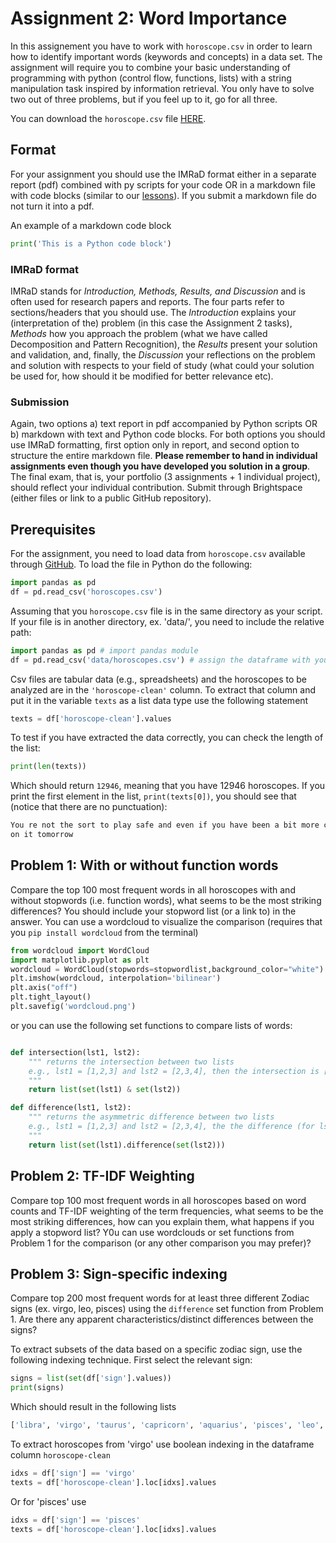 # Assignment 2: Word Importance #

In this assignement you have to work with `horoscope.csv` in order to learn how to identify important words (keywords and concepts) in a data set. The assignment will require you to combine your basic understanding of programming with python (control flow, functions, lists) with a string manipulation task inspired by information retrieval. You only have to solve two out of three problems, but if you feel up to it, go for all three.

You can download the `horoscope.csv` file [HERE](https://raw.githubusercontent.com/CHCAA-EDUX/Programming-for-the-Humanities-E21/main/dat/horoscopes.csv).

## Format ##

For your assignment you should use the IMRaD format either in a separate report (pdf) combined with py scripts for your code OR in a markdown file with code blocks (similar to our [lessons](https://github.com/CHCAA-EDUX/Programming-for-the-Humanities-E21/tree/main/lessons)). If you submit a markdown file do not turn it into a pdf.

An example of a markdown code block

```py
print('This is a Python code block')
```

### IMRaD format ###

IMRaD stands for _Introduction, Methods, Results, and Discussion_ and is often used for research papers and reports. The four parts refer to sections/headers that you should use. The _Introduction_ explains your (interpretation of the) problem (in this case the Assignment 2 tasks), _Methods_ how you approach the problem (what we have called Decomposition and Pattern Recognition), the _Results_ present your solution and validation, and, finally, the _Discussion_ your reflections on the problem and solution with respects to your field of study (what could your solution be used for, how should it be modified for better relevance etc).

### Submission ###

Again, two options a) text report in pdf accompanied by Python scripts OR b) markdown with text and Python code blocks. For both options you should use IMRaD formatting, first option only in report, and second option to structure the entire markdown file. __Please remember to hand in individual assignments even though you have developed you solution in a group__. The final exam, that is, your portfolio (3 assignments + 1 individual project), should reflect your individual contribution. Submit through Brightspace (either files or link to a public GitHub repository).

## Prerequisites ##

For the assignment, you need to load data from `horoscope.csv` available through [GitHub](https://raw.githubusercontent.com/CHCAA-EDUX/Programming-for-the-Humanities-E21/main/dat/horoscopes.csv). To load the file in Python do the following:

```py
import pandas as pd
df = pd.read_csv('horoscopes.csv')
```

Assuming that you `horoscope.csv` file is in the same directory as your script. If your file is in another directory, ex. 'data/', you need to include the relative path:

```py
import pandas as pd # import pandas module
df = pd.read_csv('data/horoscopes.csv') # assign the dataframe with your data to variable 'df'
```

Csv files are tabular data (e.g., spreadsheets) and the horoscopes to be analyzed are in the `'horoscope-clean'` column. To extract that column and put it in the variable `texts` as a list data type use the following statement

```py
texts = df['horoscope-clean'].values
```

To test if you have extracted the data correctly, you can check the length of the list:

```py
print(len(texts))
```

Which should return `12946`, meaning that you have 12946 horoscopes. If you print the first element in the list, `print(texts[0])`, you should see that (notice that there are no punctuation):

```sh
You re not the sort to play safe and even if you have been a bit more cautious than usual in recent weeks you will more than make up for it over the next few days Plan your new adventure today and start working
on it tomorrow
```

## Problem 1: With or without function words ##

Compare the top 100 most frequent words in all horoscopes with and without stopwords (i.e. function words), what seems to be the most striking differences? You should include your stopword list (or a link to) in the answer. You can use a wordcloud to visualize the comparison (requires that you `pip install wordcloud` from the terminal) 

```py
from wordcloud import WordCloud
import matplotlib.pyplot as plt
wordcloud = WordCloud(stopwords=stopwordlist,background_color="white").generate(texts)
plt.imshow(wordcloud, interpolation='bilinear')
plt.axis("off")
plt.tight_layout()
plt.savefig('wordcloud.png')
```

or you can use the following set functions to compare lists of words:

```py

def intersection(lst1, lst2):
    """ returns the intersection between two lists
    e.g., lst1 = [1,2,3] and lst2 = [2,3,4], then the intersection is [2,3]
    """
    return list(set(lst1) & set(lst2))

def difference(lst1, lst2):
    """ returns the asymmetric difference between two lists
    e.g., lst1 = [1,2,3] and lst2 = [2,3,4], the the difference (for lst1) is [1]
    """
    return list(set(lst1).difference(set(lst2)))
```

## Problem 2: TF-IDF Weighting ##

Compare top 100 most frequent words in all horoscopes based on word counts and TF-IDF weighting of the term frequencies, what seems to be the most striking differences, how can you explain them, what happens if you apply a stopword list? Y0u can use wordclouds or set functions from Problem 1 for the comparison (or any other comparison you may prefer)?

## Problem 3: Sign-specific indexing ##

Compare top 200 most frequent words for at least three different Zodiac signs (ex. virgo, leo, pisces) using the `difference` set function from Problem 1. Are there any apparent characteristics/distinct differences between the signs?

To extract subsets of the data based on a specific zodiac sign, use the following indexing technique. First select the relevant sign:

```py
signs = list(set(df['sign'].values))
print(signs)
```

Which should result in the following lists

```sh
['libra', 'virgo', 'taurus', 'capricorn', 'aquarius', 'pisces', 'leo', 'gemini', 'scorpio', 'sagittarius', 'aries', 'cancer']
```

To extract horoscopes from 'virgo' use boolean indexing in the dataframe column `horoscope-clean`

```py
idxs = df['sign'] == 'virgo'
texts = df['horoscope-clean'].loc[idxs].values
```

Or for 'pisces' use

```py
idxs = df['sign'] == 'pisces'
texts = df['horoscope-clean'].loc[idxs].values
```
